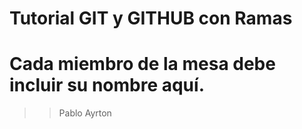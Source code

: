 # Tutorial GIT y GITHUB con Ramas
# Cada miembro de la mesa debe incluir su nombre aquí.
>> Pablo
>> Ayrton
